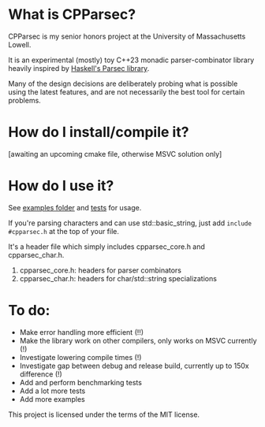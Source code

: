 # What is CPParsec?

CPParsec is my senior honors project at the University of Massachusetts Lowell. 

It is an experimental (mostly) toy C++23 monadic parser-combinator library heavily inspired by [Haskell's Parsec library](https://en.wikipedia.org/wiki/Parsec_(parser)). 

Many of the design decisions are deliberately probing what is possible using the latest features, and are not necessarily the best tool for certain problems. 

# How do I install/compile it?

[awaiting an upcoming cmake file, otherwise MSVC solution only]

# How do I use it?

See [examples folder](https://github.com/cchung2020/cpparsec/tree/master/cpparsec/examples) and [tests](https://github.com/cchung2020/cpparsec/tree/master/cpparsec/tests) for usage.

If you're parsing characters and can use std::basic_string, just add `include #cpparsec.h` at the top of your file. 

It's a header file which simply includes cpparsec_core.h and cpparsec_char.h.

1. cpparsec_core.h: headers for parser combinators 
2. cpparsec_char.h: headers for char/std::string specializations

# To do:
* Make error handling more efficient (!!)
* Make the library work on other compilers, only works on MSVC currently (!)
* Investigate lowering compile times (!)
* Investigate gap between debug and release build, currently up to 150x difference (!)
* Add and perform benchmarking tests
* Add a lot more tests
* Add more examples

This project is licensed under the terms of the MIT license.
